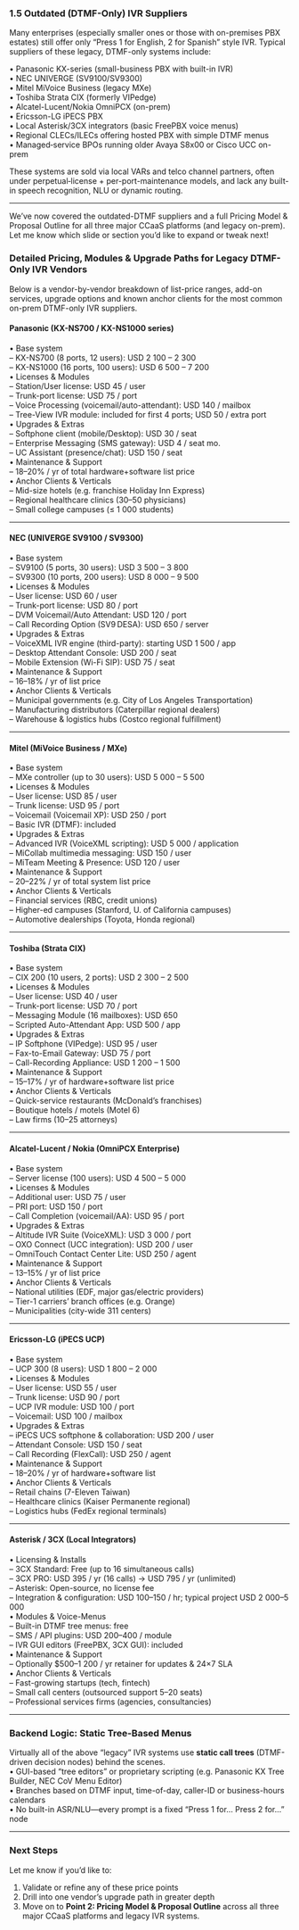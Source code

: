 ### 1.5 Outdated (DTMF-Only) IVR Suppliers

Many enterprises (especially smaller ones or those with on-premises PBX estates) still offer only “Press 1 for English, 2 for Spanish” style IVR. Typical suppliers of these legacy, DTMF-only systems include:

• Panasonic KX-series (small-business PBX with built-in IVR)  
• NEC UNIVERGE (SV9100/SV9300)  
• Mitel MiVoice Business (legacy MXe)  
• Toshiba Strata CIX (formerly VIPedge)  
• Alcatel-Lucent/Nokia OmniPCX (on-prem)  
• Ericsson-LG iPECS PBX  
• Local Asterisk/3CX integrators (basic FreePBX voice menus)  
• Regional CLECs/ILECs offering hosted PBX with simple DTMF menus  
• Managed‐service BPOs running older Avaya S8x00 or Cisco UCC on-prem

These systems are sold via local VARs and telco channel partners, often under perpetual‐license + per-port-maintenance models, and lack any built-in speech recognition, NLU or dynamic routing.

---

We’ve now covered the outdated-DTMF suppliers and a full Pricing Model & Proposal Outline for all three major CCaaS platforms (and legacy on-prem). Let me know which slide or section you’d like to expand or tweak next!
### Detailed Pricing, Modules & Upgrade Paths for Legacy DTMF-Only IVR Vendors

Below is a vendor-by-vendor breakdown of list-price ranges, add-on services, upgrade options and known anchor clients for the most common on-prem DTMF-only IVR suppliers.

#### Panasonic (KX-NS700 / KX-NS1000 series)

• Base system  
– KX-NS700 (8 ports, 12 users): USD 2 100 – 2 300  
– KX-NS1000 (16 ports, 100 users): USD 6 500 – 7 200  
• Licenses & Modules  
– Station/User license: USD 45 / user  
– Trunk-port license: USD 75 / port  
– Voice Processing (voicemail/auto-attendant): USD 140 / mailbox  
– Tree-View IVR module: included for first 4 ports; USD 50 / extra port  
• Upgrades & Extras  
– Softphone client (mobile/Desktop): USD 30 / seat  
– Enterprise Messaging (SMS gateway): USD 4 / seat mo.  
– UC Assistant (presence/chat): USD 150 / seat  
• Maintenance & Support  
– 18–20% / yr of total hardware+software list price  
• Anchor Clients & Verticals  
– Mid-size hotels (e.g. franchise Holiday Inn Express)  
– Regional healthcare clinics (30–50 physicians)  
– Small college campuses (≤ 1 000 students)

---

#### NEC (UNIVERGE SV9100 / SV9300)

• Base system  
– SV9100 (5 ports, 30 users): USD 3 500 – 3 800  
– SV9300 (10 ports, 200 users): USD 8 000 – 9 500  
• Licenses & Modules  
– User license: USD 60 / user  
– Trunk-port license: USD 80 / port  
– DVM Voicemail/Auto Attendant: USD 120 / port  
– Call Recording Option (SV9 DESA): USD 650 / server  
• Upgrades & Extras  
– VoiceXML IVR engine (third-party): starting USD 1 500 / app  
– Desktop Attendant Console: USD 200 / seat  
– Mobile Extension (Wi-Fi SIP): USD 75 / seat  
• Maintenance & Support  
– 16–18% / yr of list price  
• Anchor Clients & Verticals  
– Municipal governments (e.g. City of Los Angeles Transportation)  
– Manufacturing distributors (Caterpillar regional dealers)  
– Warehouse & logistics hubs (Costco regional fulfillment)

---

#### Mitel (MiVoice Business / MXe)

• Base system  
– MXe controller (up to 30 users): USD 5 000 – 5 500  
• Licenses & Modules  
– User license: USD 85 / user  
– Trunk license: USD 95 / port  
– Voicemail (Voicemail XP): USD 250 / port  
– Basic IVR (DTMF): included  
• Upgrades & Extras  
– Advanced IVR (VoiceXML scripting): USD 5 000 / application  
– MiCollab multimedia messaging: USD 150 / user  
– MiTeam Meeting & Presence: USD 120 / user  
• Maintenance & Support  
– 20–22% / yr of total system list price  
• Anchor Clients & Verticals  
– Financial services (RBC, credit unions)  
– Higher-ed campuses (Stanford, U. of California campuses)  
– Automotive dealerships (Toyota, Honda regional)

---

#### Toshiba (Strata CIX)

• Base system  
– CIX 200 (10 users, 2 ports): USD 2 300 – 2 500  
• Licenses & Modules  
– User license: USD 40 / user  
– Trunk-port license: USD 70 / port  
– Messaging Module (16 mailboxes): USD 650  
– Scripted Auto-Attendant App: USD 500 / app  
• Upgrades & Extras  
– IP Softphone (VIPedge): USD 95 / user  
– Fax-to-Email Gateway: USD 75 / port  
– Call-Recording Appliance: USD 1 200 – 1 500  
• Maintenance & Support  
– 15–17% / yr of hardware+software list price  
• Anchor Clients & Verticals  
– Quick-service restaurants (McDonald’s franchises)  
– Boutique hotels / motels (Motel 6)  
– Law firms (10–25 attorneys)

---

#### Alcatel-Lucent / Nokia (OmniPCX Enterprise)

• Base system  
– Server license (100 users): USD 4 500 – 5 000  
• Licenses & Modules  
– Additional user: USD 75 / user  
– PRI port: USD 150 / port  
– Call Completion (voicemail/AA): USD 95 / port  
• Upgrades & Extras  
– Altitude IVR Suite (VoiceXML): USD 3 000 / port  
– OXO Connect (UCC integration): USD 200 / user  
– OmniTouch Contact Center Lite: USD 250 / agent  
• Maintenance & Support  
– 13–15% / yr of list price  
• Anchor Clients & Verticals  
– National utilities (EDF, major gas/electric providers)  
– Tier-1 carriers’ branch offices (e.g. Orange)  
– Municipalities (city-wide 311 centers)

---

#### Ericsson-LG (iPECS UCP)

• Base system  
– UCP 300 (8 users): USD 1 800 – 2 000  
• Licenses & Modules  
– User license: USD 55 / user  
– Trunk license: USD 90 / port  
– UCP IVR module: USD 100 / port  
– Voicemail: USD 100 / mailbox  
• Upgrades & Extras  
– iPECS UCS softphone & collaboration: USD 200 / user  
– Attendant Console: USD 150 / seat  
– Call Recording (FlexCall): USD 250 / agent  
• Maintenance & Support  
– 18–20% / yr of hardware+software list  
• Anchor Clients & Verticals  
– Retail chains (7-Eleven Taiwan)  
– Healthcare clinics (Kaiser Permanente regional)  
– Logistics hubs (FedEx regional terminals)

---

#### Asterisk / 3CX (Local Integrators)

• Licensing & Installs  
– 3CX Standard: Free (up to 16 simultaneous calls)  
– 3CX PRO: USD 395 / yr (16 calls) → USD 795 / yr (unlimited)  
– Asterisk: Open-source, no license fee  
– Integration & configuration: USD 100–150 / hr; typical project USD 2 000–5 000  
• Modules & Voice-Menus  
– Built-in DTMF tree menus: free  
– SMS / API plugins: USD 200–400 / module  
– IVR GUI editors (FreePBX, 3CX GUI): included  
• Maintenance & Support  
– Optionally $500–1 200 / yr retainer for updates & 24×7 SLA  
• Anchor Clients & Verticals  
– Fast-growing startups (tech, fintech)  
– Small call centers (outsourced support 5–20 seats)  
– Professional services firms (agencies, consultancies)

---

### Backend Logic: Static Tree-Based Menus

Virtually all of the above “legacy” IVR systems use **static call trees** (DTMF-driven decision nodes) behind the scenes.  
• GUI-based “tree editors” or proprietary scripting (e.g. Panasonic KX Tree Builder, NEC CoV Menu Editor)  
• Branches based on DTMF input, time-of-day, caller-ID or business-hours calendars  
• No built-in ASR/NLU—every prompt is a fixed “Press 1 for… Press 2 for…” node

---

### Next Steps

Let me know if you’d like to:

1. Validate or refine any of these price points
2. Drill into one vendor’s upgrade path in greater depth
3. Move on to **Point 2: Pricing Model & Proposal Outline** across all three major CCaaS platforms and legacy IVR systems.
